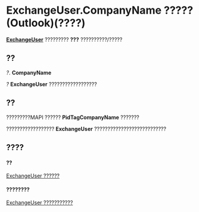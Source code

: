 
# ExchangeUser.CompanyName ????? (Outlook)(????)

 **[ExchangeUser](6ec117d1-7fdb-aa36-b567-1242f8238df0.md)** ????????? **???** ??????????/?????


## ??

 _?_. **CompanyName**

 _?_ **ExchangeUser** ??????????????????


## ??

?????????MAPI ?????? **PidTagCompanyName** ???????

??????????????????  **ExchangeUser** ???????????????????????????


## ????


#### ??


[ExchangeUser ??????](6ec117d1-7fdb-aa36-b567-1242f8238df0.md)
#### ????????


[ExchangeUser ???????????](http://msdn.microsoft.com/library/b9489e9d-0b8e-1c8d-d5df-8def4b1ee5e8%28Office.15%29.aspx)